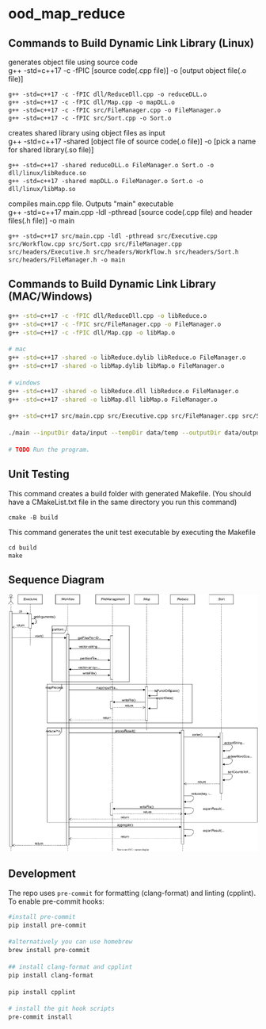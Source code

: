 # ood_map_reduce

## Commands to Build Dynamic Link Library (Linux)
generates object file using source code<br />
g++ -std=c++17 -c -fPIC [source code(.cpp file)] -o [output object file(.o file)]
```console
g++ -std=c++17 -c -fPIC dll/ReduceDll.cpp -o reduceDLL.o
g++ -std=c++17 -c -fPIC dll/Map.cpp -o mapDLL.o
g++ -std=c++17 -c -fPIC src/FileManager.cpp -o FileManager.o
g++ -std=c++17 -c -fPIC src/Sort.cpp -o Sort.o
``` 

creates shared library using object files as input<br />
g++ -std=c++17 -shared [object file of source code(.o file)] -o [pick a name for shared library(.so file)]
```console
g++ -std=c++17 -shared reduceDLL.o FileManager.o Sort.o -o dll/linux/libReduce.so
g++ -std=c++17 -shared mapDLL.o FileManager.o Sort.o -o dll/linux/libMap.so
``` 

compiles main.cpp file. Outputs "main" executable<br />
g++ -std=c++17 main.cpp -ldl -pthread [source code(.cpp file) and header files(.h file)] -o main
```console
g++ -std=c++17 src/main.cpp -ldl -pthread src/Executive.cpp src/Workflow.cpp src/Sort.cpp src/FileManager.cpp src/headers/Executive.h src/headers/Workflow.h src/headers/Sort.h src/headers/FileManager.h -o main
``` 

## Commands to Build Dynamic Link Library (MAC/Windows)

```sh
g++ -std=c++17 -c -fPIC dll/ReduceDll.cpp -o libReduce.o
g++ -std=c++17 -c -fPIC src/FileManager.cpp -o FileManager.o
g++ -std=c++17 -c -fPIC dll/Map.cpp -o libMap.o

# mac
g++ -std=c++17 -shared -o libReduce.dylib libReduce.o FileManager.o
g++ -std=c++17 -shared -o libMap.dylib libMap.o FileManager.o

# windows
g++ -std=c++17 -shared -o libReduce.dll libReduce.o FileManager.o
g++ -std=c++17 -shared -o libMap.dll libMap.o FileManager.o

g++ -std=c++17 src/main.cpp src/Executive.cpp src/FileManager.cpp src/Sort.cpp src/Workflow.cpp -o main

./main --inputDir data/input --tempDir data/temp --outputDir data/output --reduceDLL dll/mac/libReduce.dylib --mapDLL dll/mac/libMap.dylib 

# TODO Run the program.
```

## Unit Testing
This command creates a build folder with generated Makefile. (You should have a CMakeList.txt file in the same directory you run this command)
```console
cmake -B build
``` 
This command generates the unit test executable by executing the Makefile
```console
cd build
make
```
## Sequence Diagram

![seq_diagram](docs/sequence.drawio.svg)

## Development

The repo uses `pre-commit` for formatting (clang-format) and linting (cpplint). To enable pre-commit hooks:

```bash
#install pre-commit
pip install pre-commit

#alternatively you can use homebrew
brew install pre-commit

## install clang-format and cpplint
pip install clang-format

pip install cpplint

# install the git hook scripts
pre-commit install
```
